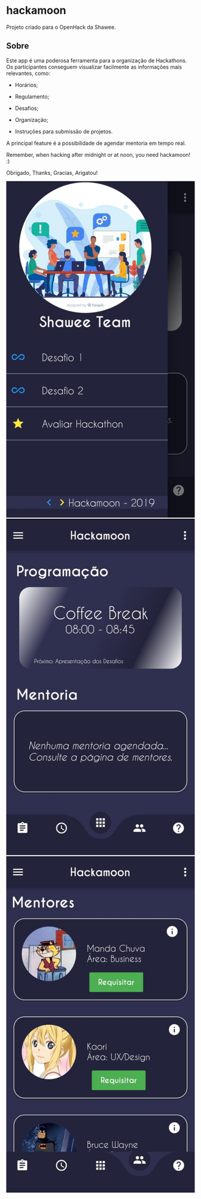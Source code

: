 # hackamoon

Projeto criado para o OpenHack da Shawee.

## Sobre

Este app é uma poderosa ferramenta para a organização de Hackathons.
Os participantes conseguem visualizar facilmente as informações mais relevantes, como:

- Horários;

- Regulamento;

- Desafios;

- Organização;

- Instruções para submissão de projetos.

A principal feature é a possibilidade de agendar mentoria em tempo real.

Remember, when hacking after midnight or at noon, you need hackamoon! :)

Obrigado, Thanks, Gracias, Arigatou!

![alt text](https://github.com/KyleKun/hackamoon/blob/dev/images/menu_tab.jpg)
![alt text](https://github.com/KyleKun/hackamoon/blob/dev/images/home.jpg)
![alt text](https://github.com/KyleKun/hackamoon/blob/dev/images/mentorship.jpg)
